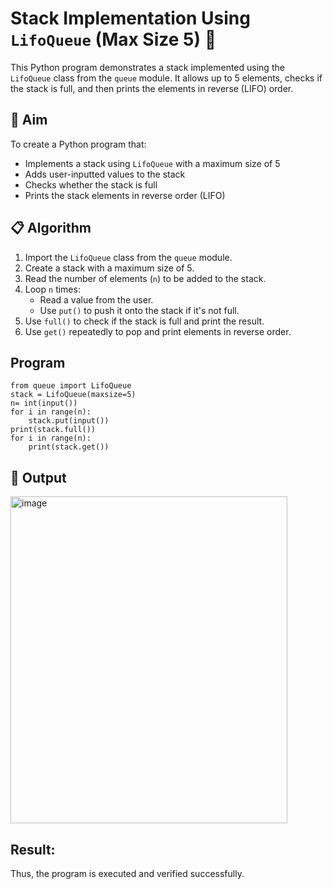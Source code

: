 # Stack Implementation Using `LifoQueue` (Max Size 5) 🔄

This Python program demonstrates a stack implemented using the `LifoQueue` class from the `queue` module. It allows up to 5 elements, checks if the stack is full, and then prints the elements in reverse (LIFO) order.

## 🎯 Aim

To create a Python program that:
- Implements a stack using `LifoQueue` with a maximum size of 5
- Adds user-inputted values to the stack
- Checks whether the stack is full
- Prints the stack elements in reverse order (LIFO)

## 📋 Algorithm

1. Import the `LifoQueue` class from the `queue` module.
2. Create a stack with a maximum size of 5.
3. Read the number of elements (`n`) to be added to the stack.
4. Loop `n` times:
   - Read a value from the user.
   - Use `put()` to push it onto the stack if it's not full.
5. Use `full()` to check if the stack is full and print the result.
6. Use `get()` repeatedly to pop and print elements in reverse order.

## Program
~~~
from queue import LifoQueue
stack = LifoQueue(maxsize=5)
n= int(input())
for i in range(n):
    stack.put(input())
print(stack.full())
for i in range(n):
    print(stack.get())
~~~

## 🧪 Output
<img width="443" height="523" alt="image" src="https://github.com/user-attachments/assets/c0ae5b40-c45a-4c0c-9086-5c463a682f2b" />

## Result:
Thus, the program is executed and verified successfully.
